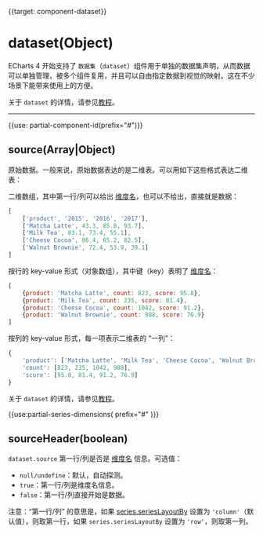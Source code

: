 
{{target: component-dataset}}

# dataset(Object)

ECharts 4 开始支持了 `数据集`（`dataset`）组件用于单独的数据集声明，从而数据可以单独管理，被多个组件复用，并且可以自由指定数据到视觉的映射。这在不少场景下能带来使用上的方便。

关于 `dataset` 的详情，请参见[教程](tutorial.html#%E4%BD%BF%E7%94%A8%20dataset%20%E7%AE%A1%E7%90%86%E6%95%B0%E6%8D%AE)。


---

{{use: partial-component-id(prefix="#")}}

## source(Array|Object)

原始数据。一般来说，原始数据表达的是二维表。可以用如下这些格式表达二维表：

二维数组，其中第一行/列可以给出 [维度名](~dataset.dimensions)，也可以不给出，直接就是数据：

```js
[
    ['product', '2015', '2016', '2017'],
    ['Matcha Latte', 43.3, 85.8, 93.7],
    ['Milk Tea', 83.1, 73.4, 55.1],
    ['Cheese Cocoa', 86.4, 65.2, 82.5],
    ['Walnut Brownie', 72.4, 53.9, 39.1]
]
```

按行的 key-value 形式（对象数组），其中键（key）表明了 [维度名](~dataset.dimensions)：
```js
[
    {product: 'Matcha Latte', count: 823, score: 95.8},
    {product: 'Milk Tea', count: 235, score: 81.4},
    {product: 'Cheese Cocoa', count: 1042, score: 91.2},
    {product: 'Walnut Brownie', count: 988, score: 76.9}
]
```

按列的 key-value 形式，每一项表示二维表的 “一列”：

```js
{
    'product': ['Matcha Latte', 'Milk Tea', 'Cheese Cocoa', 'Walnut Brownie'],
    'count': [823, 235, 1042, 988],
    'score': [95.8, 81.4, 91.2, 76.9]
}
```

关于 `dataset` 的详情，请参见[教程](tutorial.html#%E4%BD%BF%E7%94%A8%20dataset%20%E7%AE%A1%E7%90%86%E6%95%B0%E6%8D%AE)。


{{use:partial-series-dimensions(
    prefix="#"
)}}

## sourceHeader(boolean)

`dataset.source` 第一行/列是否是 [维度名](dataset.dimensions) 信息。可选值：

+ `null/undefine`：默认，自动探测。
+ `true`：第一行/列是维度名信息。
+ `false`：第一行/列直接开始是数据。

注意：“第一行/列” 的意思是，如果 [series.seriesLayoutBy](~series.seriesLayoutBy) 设置为 `'column'`（默认值），则取第一行，如果 `series.seriesLayoutBy` 设置为 `'row'`，则取第一列。
